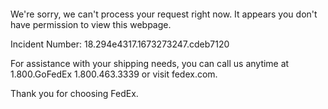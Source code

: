  	


 	

We're sorry, we can't process your request right now. It appears you don't have permission to view this webpage.


Incident Number: 18.294e4317.1673273247.cdeb7120





For assistance with your shipping needs, you can call us anytime at 1.800.GoFedEx 1.800.463.3339 or visit fedex.com.




Thank you for choosing FedEx.